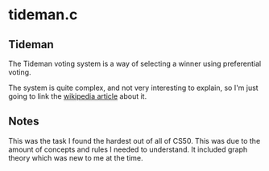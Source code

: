 # tideman.c

## Tideman

The Tideman voting system is a way of selecting a winner using preferential voting.

The system is quite complex, and not very interesting to explain, so I'm just going to link the <a href="https://en.wikipedia.org/wiki/Ranked_pairs">wikipedia article</a> about it.

## Notes

This was the task I found the hardest out of all of CS50.
  This was due to the amount of concepts and rules I needed to understand.
    It included graph theory which was new to me at the time.
    
  